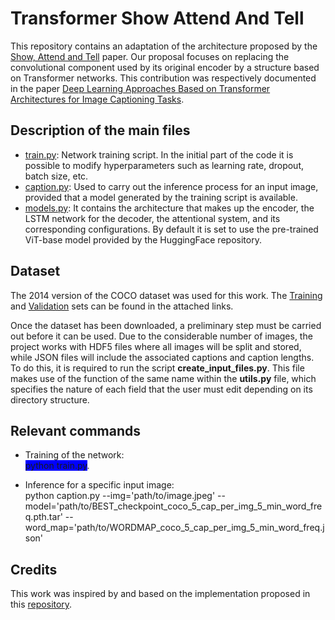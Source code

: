 # Transformer Show Attend And Tell
This repository contains an adaptation of the architecture proposed by the [Show, Attend and Tell](https://arxiv.org/pdf/1502.03044.pdf) paper. Our proposal focuses on replacing the convolutional component used by its original encoder by a structure based on Transformer networks. This contribution was respectively documented in the paper [Deep Learning Approaches Based on Transformer Architectures for Image Captioning Tasks](https://ieeexplore.ieee.org/stamp/stamp.jsp?tp=&arnumber=9739703).

## Description of the main files

- [train.py](https://github.com/Roark98/Transformer-Show-Attend-And-Tell/blob/main/train.py): Network training script. In the initial part of the code it is possible to modify hyperparameters such as learning rate, dropout, batch size, etc.
- [caption.py](https://github.com/Roark98/Transformer-Show-Attend-And-Tell/blob/main/caption.py): Used to carry out the inference process for an input image, provided that a model generated by the training script is available.
- [models.py](https://github.com/Roark98/Transformer-Show-Attend-And-Tell/blob/main/models.py): It contains the architecture that makes up the encoder, the LSTM network for the decoder, the attentional system, and its corresponding configurations. By default it is set to use the pre-trained ViT-base model provided by the HuggingFace repository.

## Dataset

The 2014 version of the COCO dataset was used for this work. The [Training](http://images.cocodataset.org/zips/train2014.zip) and [Validation](http://images.cocodataset.org/zips/val2014.zip) sets can be found in the attached links.

Once the dataset has been downloaded, a preliminary step must be carried out before it can be used. Due to the considerable number of images, the project works with HDF5 files where all images will be split and stored, while JSON files will include the associated captions and caption lengths. To do this, it is required to run the script **create_input_files.py**. This file makes use of the function of the same name within the **utils.py** file, which specifies the nature of each field that the user must edit depending on its directory structure.

## Relevant commands
- Training of the network:<br>
<span style="background-color:blue">python train.py</span>.

- Inference for a specific input image:<br>
python caption.py --img='path/to/image.jpeg' --model='path/to/BEST_checkpoint_coco_5_cap_per_img_5_min_word_freq.pth.tar' --word_map='path/to/WORDMAP_coco_5_cap_per_img_5_min_word_freq.json'

## Credits
This work was inspired by and based on the implementation proposed in this [repository](https://github.com/sgrvinod/a-PyTorch-Tutorial-to-Image-Captioning#implementation).
